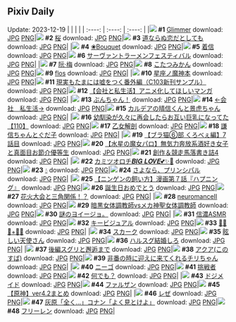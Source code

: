 ## Pixiv Daily
Update: 2023-12-19
|      |      |      |
| :----: | :----: | :----: |
|![](https://pixiv.microyu.workers.dev/c/240x480/img-master/img/2023/12/17/00/00/47/114287760_p0_master1200.jpg) **#1** [Glimmer](https://www.pixiv.net/artworks/114287760) download: [JPG](https://pixiv.microyu.workers.dev/img-original/img/2023/12/17/00/00/47/114287760_p0.jpg) [PNG](https://pixiv.microyu.workers.dev/img-original/img/2023/12/17/00/00/47/114287760_p0.png)|![](https://pixiv.microyu.workers.dev/c/240x480/img-master/img/2023/12/17/01/19/50/114290315_p0_master1200.jpg) **#2** [桜](https://www.pixiv.net/artworks/114290315) download: [JPG](https://pixiv.microyu.workers.dev/img-original/img/2023/12/17/01/19/50/114290315_p0.jpg) [PNG](https://pixiv.microyu.workers.dev/img-original/img/2023/12/17/01/19/50/114290315_p0.png)|![](https://pixiv.microyu.workers.dev/c/240x480/img-master/img/2023/12/17/00/01/08/114287823_p0_master1200.jpg) **#3** [道ならぬ恋だとしても](https://www.pixiv.net/artworks/114287823) download: [JPG](https://pixiv.microyu.workers.dev/img-original/img/2023/12/17/00/01/08/114287823_p0.jpg) [PNG](https://pixiv.microyu.workers.dev/img-original/img/2023/12/17/00/01/08/114287823_p0.png)|
|![](https://pixiv.microyu.workers.dev/c/240x480/img-master/img/2023/12/17/18/23/12/114307955_p0_master1200.jpg) **#4** [❀Bouquet](https://www.pixiv.net/artworks/114307955) download: [JPG](https://pixiv.microyu.workers.dev/img-original/img/2023/12/17/18/23/12/114307955_p0.jpg) [PNG](https://pixiv.microyu.workers.dev/img-original/img/2023/12/17/18/23/12/114307955_p0.png)|![](https://pixiv.microyu.workers.dev/c/240x480/img-master/img/2023/12/17/00/01/14/114287835_p0_master1200.jpg) **#5** [着信](https://www.pixiv.net/artworks/114287835) download: [JPG](https://pixiv.microyu.workers.dev/img-original/img/2023/12/17/00/01/14/114287835_p0.jpg) [PNG](https://pixiv.microyu.workers.dev/img-original/img/2023/12/17/00/01/14/114287835_p0.png)|![](https://pixiv.microyu.workers.dev/c/240x480/img-master/img/2023/12/17/23/07/05/114317341_p0_master1200.jpg) **#6** [サーヴァントラーメンフェスティバル](https://www.pixiv.net/artworks/114317341) download: [JPG](https://pixiv.microyu.workers.dev/img-original/img/2023/12/17/23/07/05/114317341_p0.jpg) [PNG](https://pixiv.microyu.workers.dev/img-original/img/2023/12/17/23/07/05/114317341_p0.png)|
|![](https://pixiv.microyu.workers.dev/c/240x480/img-master/img/2023/12/17/01/19/37/114290164_p0_master1200.jpg) **#7** [阮·梅](https://www.pixiv.net/artworks/114290164) download: [JPG](https://pixiv.microyu.workers.dev/img-original/img/2023/12/17/01/19/37/114290164_p0.jpg) [PNG](https://pixiv.microyu.workers.dev/img-original/img/2023/12/17/01/19/37/114290164_p0.png)|![](https://pixiv.microyu.workers.dev/c/240x480/img-master/img/2023/12/17/20/30/00/114311675_p0_master1200.jpg) **#8** [こたつみかん](https://www.pixiv.net/artworks/114311675) download: [JPG](https://pixiv.microyu.workers.dev/img-original/img/2023/12/17/20/30/00/114311675_p0.jpg) [PNG](https://pixiv.microyu.workers.dev/img-original/img/2023/12/17/20/30/00/114311675_p0.png)|![](https://pixiv.microyu.workers.dev/c/240x480/img-master/img/2023/12/17/01/31/33/114290595_p0_master1200.jpg) **#9** [flos](https://www.pixiv.net/artworks/114290595) download: [JPG](https://pixiv.microyu.workers.dev/img-original/img/2023/12/17/01/31/33/114290595_p0.jpg) [PNG](https://pixiv.microyu.workers.dev/img-original/img/2023/12/17/01/31/33/114290595_p0.png)|
|![](https://pixiv.microyu.workers.dev/c/240x480/img-master/img/2023/12/17/00/01/46/114287893_p0_master1200.jpg) **#10** [星座ノ魔神本](https://www.pixiv.net/artworks/114287893) download: [JPG](https://pixiv.microyu.workers.dev/img-original/img/2023/12/17/00/01/46/114287893_p0.jpg) [PNG](https://pixiv.microyu.workers.dev/img-original/img/2023/12/17/00/01/46/114287893_p0.png)|![](https://pixiv.microyu.workers.dev/c/240x480/img-master/img/2023/12/17/18/00/07/114307244_p0_master1200.jpg) **#11** [現実もたまには嘘をつく番外編（C103新刊サンプル）](https://www.pixiv.net/artworks/114307244) download: [JPG](https://pixiv.microyu.workers.dev/img-original/img/2023/12/17/18/00/07/114307244_p0.jpg) [PNG](https://pixiv.microyu.workers.dev/img-original/img/2023/12/17/18/00/07/114307244_p0.png)|![](https://pixiv.microyu.workers.dev/c/240x480/img-master/img/2023/12/17/16/13/06/114304623_p0_master1200.jpg) **#12** [【会社と私生活】アニメ化してほしいマンガ](https://www.pixiv.net/artworks/114304623) download: [JPG](https://pixiv.microyu.workers.dev/img-original/img/2023/12/17/16/13/06/114304623_p0.jpg) [PNG](https://pixiv.microyu.workers.dev/img-original/img/2023/12/17/16/13/06/114304623_p0.png)|
|![](https://pixiv.microyu.workers.dev/c/240x480/img-master/img/2023/12/18/00/14/24/114320031_p0_master1200.jpg) **#13** [ぶんちゃん！](https://www.pixiv.net/artworks/114320031) download: [JPG](https://pixiv.microyu.workers.dev/img-original/img/2023/12/18/00/14/24/114320031_p0.jpg) [PNG](https://pixiv.microyu.workers.dev/img-original/img/2023/12/18/00/14/24/114320031_p0.png)|![](https://pixiv.microyu.workers.dev/c/240x480/img-master/img/2023/12/17/12/00/30/114299593_p0_master1200.jpg) **#14** [←会社　私生活→](https://www.pixiv.net/artworks/114299593) download: [JPG](https://pixiv.microyu.workers.dev/img-original/img/2023/12/17/12/00/30/114299593_p0.jpg) [PNG](https://pixiv.microyu.workers.dev/img-original/img/2023/12/17/12/00/30/114299593_p0.png)|![](https://pixiv.microyu.workers.dev/c/240x480/img-master/img/2023/12/18/20/07/34/114338282_p0_master1200.jpg) **#15** [カルデアの晴信くんと景虎ちゃん](https://www.pixiv.net/artworks/114338282) download: [JPG](https://pixiv.microyu.workers.dev/img-original/img/2023/12/18/20/07/34/114338282_p0.jpg) [PNG](https://pixiv.microyu.workers.dev/img-original/img/2023/12/18/20/07/34/114338282_p0.png)|
|![](https://pixiv.microyu.workers.dev/c/240x480/img-master/img/2023/12/17/00/04/33/114288109_p0_master1200.jpg) **#16** [幼馴染が久々に再会したらお互い巨乳になってた【110】](https://www.pixiv.net/artworks/114288109) download: [JPG](https://pixiv.microyu.workers.dev/img-original/img/2023/12/17/00/04/33/114288109_p0.jpg) [PNG](https://pixiv.microyu.workers.dev/img-original/img/2023/12/17/00/04/33/114288109_p0.png)|![](https://pixiv.microyu.workers.dev/c/240x480/img-master/img/2023/12/18/01/06/51/114321578_p0_master1200.jpg) **#17** [乙女解剖](https://www.pixiv.net/artworks/114321578) download: [JPG](https://pixiv.microyu.workers.dev/img-original/img/2023/12/18/01/06/51/114321578_p0.jpg) [PNG](https://pixiv.microyu.workers.dev/img-original/img/2023/12/18/01/06/51/114321578_p0.png)|![](https://pixiv.microyu.workers.dev/c/240x480/img-master/img/2023/12/17/01/45/23/114290871_p0_master1200.jpg) **#18** [謙信ちゃんとぐだ子](https://www.pixiv.net/artworks/114290871) download: [JPG](https://pixiv.microyu.workers.dev/img-original/img/2023/12/17/01/45/23/114290871_p0.jpg) [PNG](https://pixiv.microyu.workers.dev/img-original/img/2023/12/17/01/45/23/114290871_p0.png)|
|![](https://pixiv.microyu.workers.dev/c/240x480/img-master/img/2023/12/18/18/56/19/114336443_p0_master1200.jpg) **#19** [【ブラ猫⑥部 くろべぇ編】7話目](https://www.pixiv.net/artworks/114336443) download: [JPG](https://pixiv.microyu.workers.dev/img-original/img/2023/12/18/18/56/19/114336443_p0.jpg) [PNG](https://pixiv.microyu.workers.dev/img-original/img/2023/12/18/18/56/19/114336443_p0.png)|![](https://pixiv.microyu.workers.dev/c/240x480/img-master/img/2023/12/18/01/18/09/114321828_p0_master1200.jpg) **#20** [【水星の魔女パロ】無気力奔放系酒好き女子と真面目お節介優等生](https://www.pixiv.net/artworks/114321828) download: [JPG](https://pixiv.microyu.workers.dev/img-original/img/2023/12/18/01/18/09/114321828_p0.jpg) [PNG](https://pixiv.microyu.workers.dev/img-original/img/2023/12/18/01/18/09/114321828_p0.png)|![](https://pixiv.microyu.workers.dev/c/240x480/img-master/img/2023/12/17/21/21/17/114313482_p0_master1200.jpg) **#21** [創作＆競走馬落書き詰4](https://www.pixiv.net/artworks/114313482) download: [JPG](https://pixiv.microyu.workers.dev/img-original/img/2023/12/17/21/21/17/114313482_p0.jpg) [PNG](https://pixiv.microyu.workers.dev/img-original/img/2023/12/17/21/21/17/114313482_p0.png)|
|![](https://pixiv.microyu.workers.dev/c/240x480/img-master/img/2023/12/17/16/48/29/114305401_p0_master1200.jpg) **#22** [カミツオロチ𝑩𝑰𝑮 𝑳𝑶𝑽𝑬💕✨🍎](https://www.pixiv.net/artworks/114305401) download: [JPG](https://pixiv.microyu.workers.dev/img-original/img/2023/12/17/16/48/29/114305401_p0.jpg) [PNG](https://pixiv.microyu.workers.dev/img-original/img/2023/12/17/16/48/29/114305401_p0.png)|![](https://pixiv.microyu.workers.dev/c/240x480/img-master/img/2023/12/18/04/45/58/114324690_p0_master1200.jpg) **#23** [💧](https://www.pixiv.net/artworks/114324690) download: [JPG](https://pixiv.microyu.workers.dev/img-original/img/2023/12/18/04/45/58/114324690_p0.jpg) [PNG](https://pixiv.microyu.workers.dev/img-original/img/2023/12/18/04/45/58/114324690_p0.png)|![](https://pixiv.microyu.workers.dev/c/240x480/img-master/img/2023/12/17/01/08/54/114290060_p0_master1200.jpg) **#24** [さよなら、プリンシパル](https://www.pixiv.net/artworks/114290060) download: [JPG](https://pixiv.microyu.workers.dev/img-original/img/2023/12/17/01/08/54/114290060_p0.jpg) [PNG](https://pixiv.microyu.workers.dev/img-original/img/2023/12/17/01/08/54/114290060_p0.png)|
|![](https://pixiv.microyu.workers.dev/c/240x480/img-master/img/2023/12/18/09/29/02/114327790_p0_master1200.jpg) **#25** [【ニンゲンの飼い方】漫画第７話『ハプニング』](https://www.pixiv.net/artworks/114327790) download: [JPG](https://pixiv.microyu.workers.dev/img-original/img/2023/12/18/09/29/02/114327790_p0.jpg) [PNG](https://pixiv.microyu.workers.dev/img-original/img/2023/12/18/09/29/02/114327790_p0.png)|![](https://pixiv.microyu.workers.dev/c/240x480/img-master/img/2023/12/18/00/00/02/114319166_p0_master1200.jpg) **#26** [誕生日おめでとう](https://www.pixiv.net/artworks/114319166) download: [JPG](https://pixiv.microyu.workers.dev/img-original/img/2023/12/18/00/00/02/114319166_p0.jpg) [PNG](https://pixiv.microyu.workers.dev/img-original/img/2023/12/18/00/00/02/114319166_p0.png)|![](https://pixiv.microyu.workers.dev/c/240x480/img-master/img/2023/12/17/17/00/21/114305719_p0_master1200.jpg) **#27** [花火大会と三角関係！？](https://www.pixiv.net/artworks/114305719) download: [JPG](https://pixiv.microyu.workers.dev/img-original/img/2023/12/17/17/00/21/114305719_p0.jpg) [PNG](https://pixiv.microyu.workers.dev/img-original/img/2023/12/17/17/00/21/114305719_p0.png)|
|![](https://pixiv.microyu.workers.dev/c/240x480/img-master/img/2023/12/18/13/47/29/114331201_p0_master1200.jpg) **#28** [neuromanceII](https://www.pixiv.net/artworks/114331201) download: [JPG](https://pixiv.microyu.workers.dev/img-original/img/2023/12/18/13/47/29/114331201_p0.jpg) [PNG](https://pixiv.microyu.workers.dev/img-original/img/2023/12/18/13/47/29/114331201_p0.png)|![](https://pixiv.microyu.workers.dev/c/240x480/img-master/img/2023/12/18/07/21/07/114326334_p0_master1200.jpg) **#29** [暗黒女体調教師vsメカ神聖女体調教師](https://www.pixiv.net/artworks/114326334) download: [JPG](https://pixiv.microyu.workers.dev/img-original/img/2023/12/18/07/21/07/114326334_p0.jpg) [PNG](https://pixiv.microyu.workers.dev/img-original/img/2023/12/18/07/21/07/114326334_p0.png)|![](https://pixiv.microyu.workers.dev/c/240x480/img-master/img/2023/12/17/06/59/57/114294880_p0_master1200.jpg) **#30** [謎のヨイージョ。](https://www.pixiv.net/artworks/114294880) download: [JPG](https://pixiv.microyu.workers.dev/img-original/img/2023/12/17/06/59/57/114294880_p0.jpg) [PNG](https://pixiv.microyu.workers.dev/img-original/img/2023/12/17/06/59/57/114294880_p0.png)|
|![](https://pixiv.microyu.workers.dev/c/240x480/img-master/img/2023/12/17/00/17/06/114288584_p0_master1200.jpg) **#31** [信濃ASMR](https://www.pixiv.net/artworks/114288584) download: [JPG](https://pixiv.microyu.workers.dev/img-original/img/2023/12/17/00/17/06/114288584_p0.jpg) [PNG](https://pixiv.microyu.workers.dev/img-original/img/2023/12/17/00/17/06/114288584_p0.png)|![](https://pixiv.microyu.workers.dev/c/240x480/img-master/img/2023/12/17/00/10/00/114288368_p0_master1200.jpg) **#32** [キービジュアル](https://www.pixiv.net/artworks/114288368) download: [JPG](https://pixiv.microyu.workers.dev/img-original/img/2023/12/17/00/10/00/114288368_p0.jpg) [PNG](https://pixiv.microyu.workers.dev/img-original/img/2023/12/17/00/10/00/114288368_p0.png)|![](https://pixiv.microyu.workers.dev/c/240x480/img-master/img/2023/12/17/19/00/01/114308932_p0_master1200.jpg) **#33** [🍁💫📸+🍁📸](https://www.pixiv.net/artworks/114308932) download: [JPG](https://pixiv.microyu.workers.dev/img-original/img/2023/12/17/19/00/01/114308932_p0.jpg) [PNG](https://pixiv.microyu.workers.dev/img-original/img/2023/12/17/19/00/01/114308932_p0.png)|
|![](https://pixiv.microyu.workers.dev/c/240x480/img-master/img/2023/12/17/01/01/04/114289878_p0_master1200.jpg) **#34** [スカーク](https://www.pixiv.net/artworks/114289878) download: [JPG](https://pixiv.microyu.workers.dev/img-original/img/2023/12/17/01/01/04/114289878_p0.jpg) [PNG](https://pixiv.microyu.workers.dev/img-original/img/2023/12/17/01/01/04/114289878_p0.png)|![](https://pixiv.microyu.workers.dev/c/240x480/img-master/img/2023/12/17/10/04/39/114297391_p0_master1200.jpg) **#35** [眩しい天使さん](https://www.pixiv.net/artworks/114297391) download: [JPG](https://pixiv.microyu.workers.dev/img-original/img/2023/12/17/10/04/39/114297391_p0.jpg) [PNG](https://pixiv.microyu.workers.dev/img-original/img/2023/12/17/10/04/39/114297391_p0.png)|![](https://pixiv.microyu.workers.dev/c/240x480/img-master/img/2023/12/17/15/52/27/114304145_p0_master1200.jpg) **#36** [ハルスグ結婚しろ](https://www.pixiv.net/artworks/114304145) download: [JPG](https://pixiv.microyu.workers.dev/img-original/img/2023/12/17/15/52/27/114304145_p0.jpg) [PNG](https://pixiv.microyu.workers.dev/img-original/img/2023/12/17/15/52/27/114304145_p0.png)|
|![](https://pixiv.microyu.workers.dev/c/240x480/img-master/img/2023/12/18/17/31/18/114334559_p0_master1200.jpg) **#37** [後編スグリと邂逅まで](https://www.pixiv.net/artworks/114334559) download: [JPG](https://pixiv.microyu.workers.dev/img-original/img/2023/12/18/17/31/18/114334559_p0.jpg) [PNG](https://pixiv.microyu.workers.dev/img-original/img/2023/12/18/17/31/18/114334559_p0.png)|![](https://pixiv.microyu.workers.dev/c/240x480/img-master/img/2023/12/17/21/39/03/114314056_p0_master1200.jpg) **#38** [アクア(このすば)](https://www.pixiv.net/artworks/114314056) download: [JPG](https://pixiv.microyu.workers.dev/img-original/img/2023/12/17/21/39/03/114314056_p0.jpg) [PNG](https://pixiv.microyu.workers.dev/img-original/img/2023/12/17/21/39/03/114314056_p0.png)|![](https://pixiv.microyu.workers.dev/c/240x480/img-master/img/2023/12/18/00/01/05/114319354_p0_master1200.jpg) **#39** [非番の時に迎えに来てくれるチリちゃん](https://www.pixiv.net/artworks/114319354) download: [JPG](https://pixiv.microyu.workers.dev/img-original/img/2023/12/18/00/01/05/114319354_p0.jpg) [PNG](https://pixiv.microyu.workers.dev/img-original/img/2023/12/18/00/01/05/114319354_p0.png)|
|![](https://pixiv.microyu.workers.dev/c/240x480/img-master/img/2023/12/18/04/56/00/114324790_p0_master1200.jpg) **#40** [ニーゴ](https://www.pixiv.net/artworks/114324790) download: [JPG](https://pixiv.microyu.workers.dev/img-original/img/2023/12/18/04/56/00/114324790_p0.jpg) [PNG](https://pixiv.microyu.workers.dev/img-original/img/2023/12/18/04/56/00/114324790_p0.png)|![](https://pixiv.microyu.workers.dev/c/240x480/img-master/img/2023/12/17/15/32/01/114303719_p0_master1200.jpg) **#41** [挑戦者](https://www.pixiv.net/artworks/114303719) download: [JPG](https://pixiv.microyu.workers.dev/img-original/img/2023/12/17/15/32/01/114303719_p0.jpg) [PNG](https://pixiv.microyu.workers.dev/img-original/img/2023/12/17/15/32/01/114303719_p0.png)|![](https://pixiv.microyu.workers.dev/c/240x480/img-master/img/2023/12/17/00/07/35/114288266_p0_master1200.jpg) **#42** [何でも？](https://www.pixiv.net/artworks/114288266) download: [JPG](https://pixiv.microyu.workers.dev/img-original/img/2023/12/17/00/07/35/114288266_p0.jpg) [PNG](https://pixiv.microyu.workers.dev/img-original/img/2023/12/17/00/07/35/114288266_p0.png)|
|![](https://pixiv.microyu.workers.dev/c/240x480/img-master/img/2023/12/17/00/00/50/114287765_p0_master1200.jpg) **#43** [ドジメイド](https://www.pixiv.net/artworks/114287765) download: [JPG](https://pixiv.microyu.workers.dev/img-original/img/2023/12/17/00/00/50/114287765_p0.jpg) [PNG](https://pixiv.microyu.workers.dev/img-original/img/2023/12/17/00/00/50/114287765_p0.png)|![](https://pixiv.microyu.workers.dev/c/240x480/img-master/img/2023/12/17/00/00/13/114287661_p0_master1200.jpg) **#44** [ファルザン](https://www.pixiv.net/artworks/114287661) download: [JPG](https://pixiv.microyu.workers.dev/img-original/img/2023/12/17/00/00/13/114287661_p0.jpg) [PNG](https://pixiv.microyu.workers.dev/img-original/img/2023/12/17/00/00/13/114287661_p0.png)|![](https://pixiv.microyu.workers.dev/c/240x480/img-master/img/2023/12/17/11/06/23/114298510_p0_master1200.jpg) **#45** [【原神】ver4.2まとめ](https://www.pixiv.net/artworks/114298510) download: [JPG](https://pixiv.microyu.workers.dev/img-original/img/2023/12/17/11/06/23/114298510_p0.jpg) [PNG](https://pixiv.microyu.workers.dev/img-original/img/2023/12/17/11/06/23/114298510_p0.png)|
|![](https://pixiv.microyu.workers.dev/c/240x480/img-master/img/2023/12/17/23/24/24/114317966_p0_master1200.jpg) **#46** [レぜ](https://www.pixiv.net/artworks/114317966) download: [JPG](https://pixiv.microyu.workers.dev/img-original/img/2023/12/17/23/24/24/114317966_p0.jpg) [PNG](https://pixiv.microyu.workers.dev/img-original/img/2023/12/17/23/24/24/114317966_p0.png)|![](https://pixiv.microyu.workers.dev/c/240x480/img-master/img/2023/12/17/15/29/40/114303649_p0_master1200.jpg) **#47** [灰原「全く…」コナン「よく見とけよ」](https://www.pixiv.net/artworks/114303649) download: [JPG](https://pixiv.microyu.workers.dev/img-original/img/2023/12/17/15/29/40/114303649_p0.jpg) [PNG](https://pixiv.microyu.workers.dev/img-original/img/2023/12/17/15/29/40/114303649_p0.png)|![](https://pixiv.microyu.workers.dev/c/240x480/img-master/img/2023/12/17/01/22/37/114290368_p0_master1200.jpg) **#48** [フリーレン](https://www.pixiv.net/artworks/114290368) download: [JPG](https://pixiv.microyu.workers.dev/img-original/img/2023/12/17/01/22/37/114290368_p0.jpg) [PNG](https://pixiv.microyu.workers.dev/img-original/img/2023/12/17/01/22/37/114290368_p0.png)|
